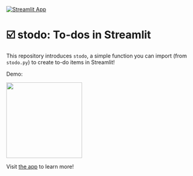 
[![Streamlit App](https://static.streamlit.io/badges/streamlit_badge_black_white.svg)](https://share.streamlit.io/arnaudmiribel/stodo/main)

# ☑️ stodo: To-dos in Streamlit

This repository introduces `stodo`, a simple function you can import (from `stodo.py`) to create to-do items in Streamlit!

Demo:  

<img src="https://user-images.githubusercontent.com/7164864/153210535-445628eb-85ff-4637-ac47-af83b49605be.gif" width=200> </img>

Visit [the app](https://share.streamlit.io/arnaudmiribel/stodo/main) to learn more! 

